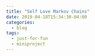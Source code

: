 ```yaml
---
title: "Self Love Markov Chains"
date: 2019-04-18T15:34:30-04:00
categories:
  - blog
tags:
  - just-for-fun
  - miniproject
---
```



